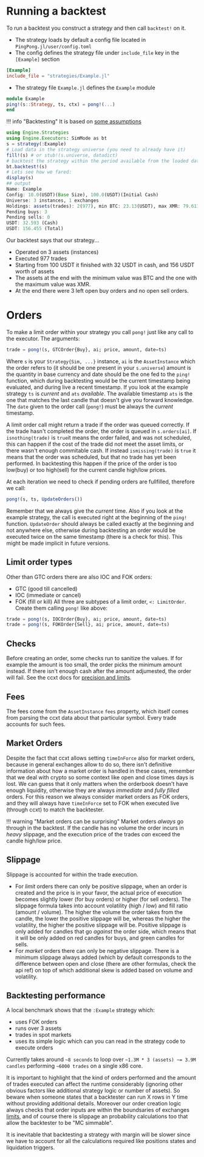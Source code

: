 # Running a backtest

To run a backtest you construct a strategy and then call `backtest!` on it.

- The strategy loads by default a config file located in `PingPong.jl/user/config.toml`
- The config defines the strategy file under `include_file` key in the `[Example]` section

```toml
[Example]
include_file = "strategies/Example.jl"
```

- The strategy file `Example.jl` defines the `Example` module

```julia
module Example
ping!(s::Strategy, ts, ctx) = pong!(...)
end
```

<!-- prettier-ignore -->
!!! info "Backtesting"
    It is based on [some assumptions](./engine_notes.md)

```julia
using Engine.Strategies
using Engine.Executors: SimMode as bt
s = strategy(:Example)
# Load data in the strategy universe (you need to already have it)
fill!(s) # or stub!(s.universe, datadict)
# backtest the strategy within the period available from the loaded data.
bt.backtest!(s)
# Lets see how we fared:
display(s)
## output
Name: Example
Config: 10.0(USDT)(Base Size), 100.0(USDT)(Initial Cash)
Universe: 3 instances, 1 exchanges
Holdings: assets(trades): 2(977), min BTC: 23.13(USDT), max XMR: 79.611(USDT)
Pending buys: 3
Pending sells: 0
USDT: 32.593 (Cash)
USDT: 156.455 (Total)
```

Our backtest says that our strategy...

- Operated on 3 assets (instances)
- Executed 977 trades
- Starting from 100 USDT it finished with 32 USDT in cash, and 156 USDT worth of assets
- The assets at the end with the minimum value was BTC and the one with the maximum value was XMR.
- At the end there were 3 left open buy orders and no open sell orders.

# Orders

To make a limit order within your strategy you call `pong!` just like any call to the executor. The arguments:

```julia
trade = pong!(s, GTCOrder{Buy}, ai; price, amount, date=ts)
```

Where `s` is your `Strategy{Sim, ...}` instance, `ai` is the `AssetInstance` which the order refers to (it should be one present in your `s.universe`) amount is the quantity in base currency and date should be the one fed to the `ping!` function, which during backtesting would be the current timestamp being evaluated, and during live a recent timestamp. If you look at the example strategy `ts` is _current_ and `ats` _available_. The available timestamp `ats` is the one that matches the last candle that doesn't give you forward knowledge. The `date` given to the order call (`pong!`) must be always the _current_ timestamp.

A limit order call might return a trade if the order was queued correctly. If the trade hasn't completed the order, the order is queued in `s.orders[ai]`. If `isnothing(trade)` is `true`it means the order failed, and was not scheduled, this can happen if the cost of the trade did not meet the asset limits, or there wasn't enough commitable cash. If instead `ismissing(trade)` is `true` it means that the order was scheduled, but that no trade has yet been performed. In backtesting this happen if the price of the order is too low(buy) or too high(sell) for the current candle high/low prices.

At each iteration we need to check if pending orders are fullfilled, therefore we call:

```julia
pong!(s, ts, UpdateOrders())
```

Remember that we always give the _current_ time. Also if you look at the example strategy, the call is executed
right at the beginning of the `ping!` function. `UpdateOrder` should always be called exactly at the beginning and not anywhere else, otherwise during backtesting an order would be executed twice on the same timestamp (there is a check for this). This might be made implicit in future versions.

## Limit order types

Other than GTC orders there are also IOC and FOK orders:

- GTC (good till cancelled)
- IOC (immediate or cancel)
- FOK (fill or kill)
  All three are subtypes of a limit order, `<: LimitOrder`.
  Create them calling `pong!` like above:

```julia
trade = pong!(s, IOCOrder{Buy}, ai; price, amount, date=ts)
trade = pong!(s, FOKOrder{Sell}, ai; price, amount, date=ts)
```

## Checks

Before creating an order, some checks run to sanitize the values. If for example the amount is too small, the order picks the minimum amount instead. If there isn't enough cash after the amount adjumested, the order will fail. See the ccxt docs for [precision and limits](http://docs.ccxt.com/#/?id=precision-and-limits).

## Fees

The fees come from the `AssetInstance` `fees` property, which itself comes from parsing the ccxt data about that particular symbol. Every trade accounts for such fees.

## Market Orders

Despite the fact that ccxt allows setting `timeInForce` also for market orders, because in general exchanges allow to do so, there isn't definitive information about how a market order is handled in these cases, remember that we deal with crypto so some context like open and close times days is lost. We can guess that it only matters when the orderbook doesn't have enough liquidity, otherwise they are always _immediate_ and _fully filled_ orders. For this reason we always consider market orders as FOK orders, and they will always have `timeInForce` set to FOK when executed live (through ccxt) to match the backtester.

<!-- prettier-ignore -->
!!! warning "Market orders can be surprising"
    Market orders _always_ go through in the backtest. If the candle has no volume the order incurs in _heavy_ slippage, and the execution price of the trades _can_ exceed the candle high/low price.

## Slippage

Slippage is accounted for within the trade execution.

- For _limit_ orders there can only be positive slippage, when an order is created and the price is in your favor, the actual price of execution becomes slightly lower (for buy orders) or higher (for sell orders).
  The slippage formula takes into account volatility (high / low) and fill ratio (amount / volume). The higher the volume the order takes from the candle, the lower the positive slippage will be, whereas the higher the volatility, the higher the positive slippage will be. Positive slippage is only added for candles that go _against_ the order side, which means that it will be only added on red candles for buys, and green candles for sells.
- For _market_ orders there can only be negative slippage. There is a minimum slippage always added (which by default corresponds to the difference between open and close (there are other formulas, check the api ref) on top of which additional skew is added based on volume and volatility.

## Backtesting performance
A local benchmark shows that the `:Example` strategy which:
- uses FOK orders
- runs over 3 assets
- trades in spot markets
- uses its simple logic which can you can read in the strategy code to execute orders

Currently takes around `~8 seconds` to loop over `~1.3M * 3 (assets) ~= 3.9M candles` performing `~6000 trades` on a single x86 core.

It is important to highlight that the kind of orders performed and the amount of trades executed can affect the runtime considerably (ignoring other obvious factors like additional strategy logic or number of assets).
So beware when someone states that a backtester can run X rows in Y time without providing additional details. Moreover our order creation logic always checks that order inputs are within the boundsaries of exchanges [limits](https://docs.ccxt.com/#/README?id=precision-and-limits), and of course there is slippage an probability calculations too that allow the backtester to be "MC simmable". 

It is inevitable that backtesting a strategy with margin will be slower since we have to account for all the calculations required like positions states and liquidation triggers.
